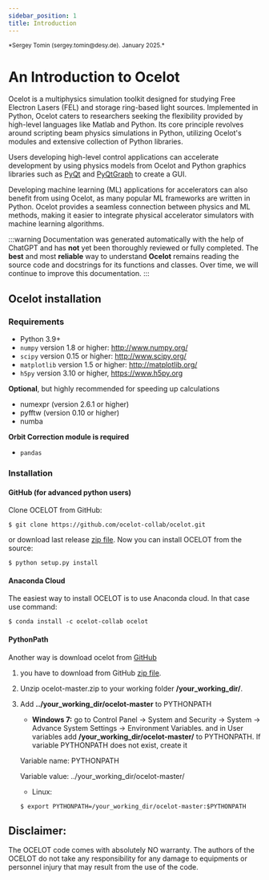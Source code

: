 ```yaml
---
sidebar_position: 1
title: Introduction
---
```

<small>
*Sergey Tomin (sergey.tomin@desy.de). January 2025.*
</small>


# An Introduction to Ocelot

Ocelot is a multiphysics simulation toolkit designed for studying Free Electron Lasers (FEL) and storage ring-based light sources. Implemented in Python, Ocelot caters to researchers seeking the flexibility provided by high-level languages like Matlab and Python. Its core principle revolves around scripting beam physics simulations in Python, utilizing Ocelot's modules and extensive collection of Python libraries.

Users developing high-level control applications can accelerate development by using physics models from Ocelot and Python graphics libraries such as [PyQt](http://pyqt.sourceforge.net/Docs/PyQt5/) and [PyQtGraph](http://www.pyqtgraph.org/) to create a GUI. 

Developing machine learning (ML) applications for accelerators can also benefit from using Ocelot, as many popular ML frameworks are written in Python. Ocelot provides a seamless connection between physics and ML methods, making it easier to integrate physical accelerator simulators with machine learning algorithms.

:::warning
Documentation was generated automatically with the help of ChatGPT and has **not** yet been thoroughly reviewed or fully completed. 
The **best** and most **reliable** way to understand **Ocelot** remains reading the source code and docstrings for its functions and classes. 
Over time, we will continue to improve this documentation.
:::


## Ocelot installation
<a id='installation'></a>

### Requirements
-  Python 3.9+
- `numpy` version 1.8 or higher: http://www.numpy.org/
- `scipy` version 0.15 or higher: http://www.scipy.org/
- `matplotlib` version 1.5 or higher: http://matplotlib.org/
- `h5py` version 3.10 or higher, https://www.h5py.org

**Optional**, but highly recommended for speeding up calculations

- numexpr (version 2.6.1 or higher)
- pyfftw (version 0.10 or higher)
- numba

**Orbit Correction module is required**
- `pandas`

### Installation
#### GitHub (for advanced python users)
Clone OCELOT from GitHub:
```
$ git clone https://github.com/ocelot-collab/ocelot.git
```
or download last release [zip file](https://github.com/ocelot-collab/ocelot/archive/v24.03.0.zip).
Now you can install OCELOT from the source:
```
$ python setup.py install
```

#### Anaconda Cloud
The easiest way to install OCELOT is to use Anaconda cloud. In that case use command:
 ```
 $ conda install -c ocelot-collab ocelot
 ``` 

#### PythonPath
Another way is download ocelot from [GitHub](https://github.com/ocelot-collab/ocelot)
1. you have to download from GitHub [zip file](https://github.com/ocelot-collab/ocelot/archive/master.zip).
2. Unzip ocelot-master.zip to your working folder **/your_working_dir/**.
3. Add **../your_working_dir/ocelot-master** to PYTHONPATH
    - **Windows 7:** go to Control Panel -> System and Security -> System -> Advance System Settings -> Environment Variables.
    and in User variables add **/your_working_dir/ocelot-master/** to PYTHONPATH. If variable PYTHONPATH does not exist, create it

    Variable name: PYTHONPATH

    Variable value: ../your_working_dir/ocelot-master/
    - Linux:
    ```
    $ export PYTHONPATH=/your_working_dir/ocelot-master:$PYTHONPATH
    ```

## Disclaimer: 
The OCELOT code comes with absolutely NO warranty. The authors of the OCELOT do not take any responsibility for any damage to equipments or personnel injury that may result from the use of the code.

